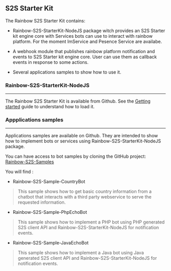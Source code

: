## S2S Starter Kit

The Rainbow S2S Starter Kit contains:

- Rainbow-S2S-StarterKit-NodeJS package witch provides an S2S Starter kit engine core with Services bots can use to interact with rainbow platform.
  For the moment ImService and Pesence Service are availabe.
- A webhook module that publishes rainbow platform notification and events to S2S Starter kit engine core. User can use them as callback events in response to some actions.

- Several applications samples to show how to use it.

### Rainbow-S2S-StarterKit-NodeJS

---

The Rainbow S2S Starter Kit is available from Github. See the [Getting started](/#/documentation/doc/sdk/s2s-starterkit-nodejs/guides/Getting_Started) guide to understand how to load it.


### Appplications samples
---

Applications samples are available on Github. They are intended to show how to implement bots or services using Rainbow-S2S-StarterKit-NodeJS package.

You can have access to bot samples by cloning the GitHub project: [Rainbow-S2S-Samples](https://github.com/Rainbow-CPaaS/Rainbow-S2S-Samples)

You will find :

- Rainbow-S2S-Sample-CountryBot
>This sample shows how to get basic country information from a chatbot that interacts with a third party webservice to serve the requested information.

- Rainbow-S2S-Sample-PhpEchoBot
>This sample shows how to implement a PHP bot using PHP generated S2S client API and Rainbow-S2S-StarterKit-NodeJS for notification events.

- Rainbow-S2S-Sample-JavaEchoBot
>This sample shows how to implement a Java bot using Java generated S2S client API and Rainbow-S2S-StarterKit-NodeJS for notification events.

